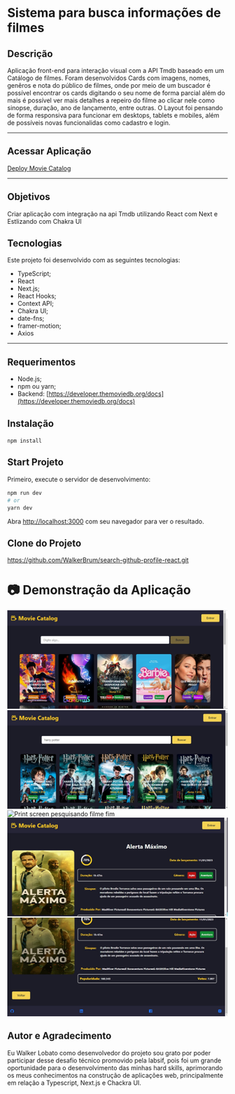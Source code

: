 # **Sistema para busca informações de filmes** 

## **Descrição** 
Aplicação front-end para interação visual com a API Tmdb baseado em um Catálogo de filmes. Foram desenvolvidos Cards com imagens, nomes, genêros e nota do público de filmes, onde por meio de um buscador é possível encontrar os cards digitando o seu nome de forma parcial além do mais é possível ver mais detalhes a repeiro do filme ao clicar nele como sinopse, duração, ano de lançamento, entre outras. O Layout foi pensando de forma responsiva para funcionar em desktops, tablets e mobiles, além de possíveis novas funcionalidas como cadastro e login.

<hr>

## **Acessar Aplicação**
[Deploy Movie Catalog](https://movie-catalog-mu.vercel.app/)

<hr>

## **Objetivos**
Criar aplicação com integração na api Tmdb utilizando React com Next e Estlizando com Chakra UI

## **Tecnologias**
Este projeto foi desenvolvido com as seguintes tecnologias: 
- TypeScript;
- React
- Next.js;
- React Hooks;
- Context API;
- Chakra UI;
- date-fns;
- framer-motion;
- Axios

<hr>

## **Requerimentos**
- Node.js;
- npm ou yarn;
- Backend: [https://developer.themoviedb.org/docs](https://developer.themoviedb.org/docs)

## **Instalação**
`npm install`

## Start Projeto

Primeiro, execute o servidor de desenvolvimento:

```bash
npm run dev
# or
yarn dev
```

Abra [http://localhost:3000](http://localhost:3000) com seu navegador para ver o resultado.

## **Clone do Projeto**
https://github.com/WalkerBrum/search-github-profile-react.git

# 📷 Demonstração da Aplicação

<img src="public/images/home.jpg" title="Print screen da página inicial"/>
<img src="public/images/search-begin.jpg" title="Print screen pesquisando filme início"/>
<img src="public/images/search-end.jpgg" title="Print screen pesquisando filme fim"/>
<img src="public/images//movie-begin.jpg" title="Print screen da página detalhe do filme início"/>
<img src="public/images//movie-end.jpg" title="Print screen da página detalhe do filme fim"/>


## **Autor e Agradecimento**
Eu Walker Lobato como desenvolvedor do projeto sou grato por poder participar desse desafio técnico promovido pela labsif, pois foi um grande oportunidade para o desenvolvimento das minhas hard skills, aprimorando os meus conhecimentos na construção de aplicações web, principalmente em relação a Typescript, Next.js e Chackra UI.
